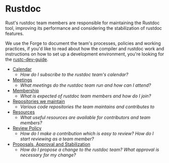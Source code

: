 # Rustdoc
Rust's rustdoc team members are responsible for maintaining the Rustdoc tool, improving its performance
and considering the stabilization of rustdoc features.

We use the Forge to document the team's processes, policies and working practices, if you'd like to
read about how the compiler and rustdoc work and instructions on how to set up a development environment,
you're looking for the [rustc-dev-guide](https://rustc-dev-guide.rust-lang.org/rustdoc.html).

- [Calendar](./calendar.md)
  - *How do I subscribe to the rustdoc team's calendar?*
- [Meetings](./meetings.md)
  - *What meetings do the rustdoc team run and how can I attend?*
- [Membership](./membership.md)
  - *What is expected of rustdoc team members and how do I join?*
- [Repositories we maintain](./repositories.md)
  - *Various code repositories the team maintains and contributes to*
- [Resources](./resources.md)
  - *What useful resources are available for contributors and team members?*
- [Review Policy](./reviews.md)
  - *How do I make a contribution which is easy to review? How do I start reviewing as a team member?*
- [Proposals, Approval and Stabilization](./proposals-and-stabilization.md)
  - *How do I propose a change to the rustdoc team? What approval is necessary for my change?*

<!-- FIXME(fmease): Specify backport and prioritization processes! -->

<!-- FIXME(fmease): Somewhere I want to mention "cross-team purview"
I.e., the fact that T-rustdoc members are allowed to modify T-libs*-owned `library/` if necessitated,
similarly `compiler/` (but for compiler it's good to also assign a compiler team member).
Similarly non-T-rustdoc may approve changes to `src/librustdoc/` if e.g. compiler modifs necessitate it
-->
